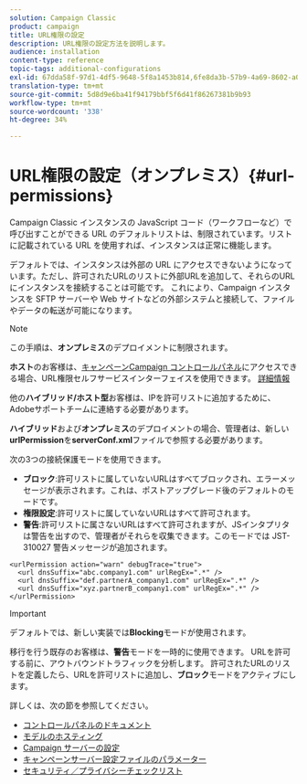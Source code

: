 ```yaml
---
solution: Campaign Classic
product: campaign
title: URL権限の設定
description: URL権限の設定方法を説明します。
audience: installation
content-type: reference
topic-tags: additional-configurations
exl-id: 67dda58f-97d1-4df5-9648-5f8a1453b814,6fe8da3b-57b9-4a69-8602-a03993630b27
translation-type: tm+mt
source-git-commit: 5d8d9e6ba41f94179bbf5f6d41f86267381b9b93
workflow-type: tm+mt
source-wordcount: '338'
ht-degree: 34%

---
```


# URL権限の設定（オンプレミス）{#url-permissions}

Campaign Classic インスタンスの JavaScript コード（ワークフローなど）で呼び出すことができる URL のデフォルトリストは、制限されています。リストに記載されている URL を使用すれば、インスタンスは正常に機能します。

デフォルトでは、インスタンスは外部の URL にアクセスできないようになっています。ただし、許可されたURLのリストに外部URLを追加して、それらのURLにインスタンスを接続することは可能です。 これにより、Campaign インスタンスを SFTP サーバーや Web サイトなどの外部システムと接続して、ファイルやデータの転送が可能になります。

>[!NOTE]
>
>この手順は、**オンプレミス**&#x200B;のデプロイメントに制限されます。
>
>**ホスト**&#x200B;のお客様は、[キャンペーンCampaign コントロールパネル](https://experienceleague.adobe.com/docs/control-panel/using/control-panel-home.html?lang=ja)にアクセスできる場合、URL権限セルフサービスインターフェイスを使用できます。 [詳細情報](https://experienceleague.adobe.com/docs/control-panel/using/instances-settings/url-permissions.html)
>
>他の&#x200B;**ハイブリッド/ホスト型**&#x200B;お客様は、IPを許可リストに追加するために、Adobeサポートチームに連絡する必要があります。


**ハイブリッド**&#x200B;および&#x200B;**オンプレミス**&#x200B;のデプロイメントの場合、管理者は、新しい&#x200B;**urlPermission**&#x200B;を&#x200B;**serverConf.xml**&#x200B;ファイルで参照する必要があります。


次の3つの接続保護モードを使用できます。

* **ブロック**:許可リストに属していないURLはすべてブロックされ、エラーメッセージが表示されます。これは、ポストアップグレード後のデフォルトのモードです。
* **権限設定**:許可リストに属していないURLはすべて許可されます。
* **警告**:許可リストに属さないURLはすべて許可されますが、JSインタプリタは警告を出すので、管理者がそれらを収集できます。このモードでは JST-310027 警告メッセージが追加されます。

```
<urlPermission action="warn" debugTrace="true">
  <url dnsSuffix="abc.company1.com" urlRegEx=".*" />
  <url dnsSuffix="def.partnerA_company1.com" urlRegEx=".*" />
  <url dnsSuffix="xyz.partnerB_company1.com" urlRegEx=".*" />
</urlPermission>
```

>[!IMPORTANT]
>
>デフォルトでは、新しい実装では&#x200B;**Blocking**&#x200B;モードが使用されます。
>
>移行を行う既存のお客様は、**警告**&#x200B;モードを一時的に使用できます。 URLを許可する前に、アウトバウンドトラフィックを分析します。 許可されたURLのリストを定義したら、URLを許可リストに追加し、**ブロック**&#x200B;モードをアクティブにします。

詳しくは、次の節を参照してください。

* [コントロールパネルのドキュメント](https://experienceleague.adobe.com/docs/control-panel/using/control-panel-home.html)
* [モデルのホスティング](hosting-models.md)
* [Campaign サーバーの設定](configuring-campaign-server.md)
* [キャンペーンサーバー設定ファイルのパラメーター](the-server-configuration-file.md)
* [セキュリティ／プライバシーチェックリスト](get-started-security-privacy.md)
